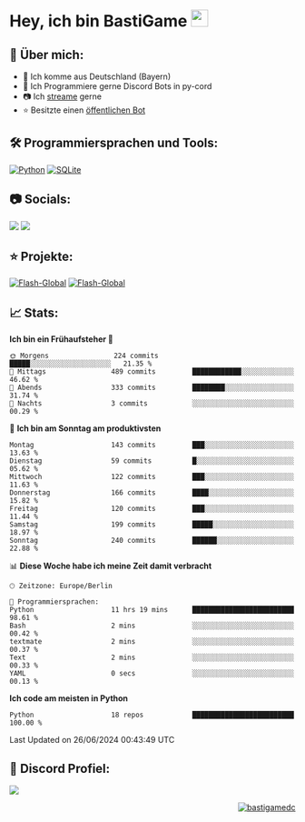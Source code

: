 # Hey, ich bin BastiGame <img src="https://raw.githubusercontent.com/MartinHeinz/MartinHeinz/master/wave.gif" width="30px">

## 📌 Über mich:
- 📍 Ich komme aus Deutschland (Bayern)
- 📝 Ich Programmiere gerne Discord Bots in py-cord
- 📷 Ich [streame](https://twitch.tv/bastigametv) gerne
- ⭐ Besitzte einen [öffentlichen Bot](https://discord.com/api/oauth2/authorize?client_id=1169681232532099112&permissions=430302428277&scope=bot%20applications.commands)

## 🛠️ Programmiersprachen und Tools:
[![Python](https://img.shields.io/badge/python-3670A0?style=for-the-badge&logo=python&logoColor=ffdd54)](https://github.com/Pycord-Development/pycord)
[![SQLite](https://img.shields.io/badge/sqlite-%2307405e.svg?style=for-the-badge&logo=sqlite&logoColor=white)](https://github.com/sqlite/sqlite)


## 📷 Socials:  
[![](https://img.shields.io/badge/Discord-5865F2?logo=discord&logoColor=white&style=for-the-badge)]([https://discord.com/users/203208036053942272](https://discord.gg/Pnw5vEjRZ5))
[![](https://img.shields.io/twitch/status/silbergecko_tv?style=for-the-badge&logo=twitch&logoColor=white&color=purple)](https://twitch.tv/bastigametv)

## ⭐ Projekte:
[![Flash-Global](https://img.shields.io/badge/Flash_Global-00A966?style=for-the-badge&logo=wechat&logoColor=white)](https://discord.com/api/oauth2/authorize?client_id=1169681232532099112&permissions=430302428277&scope=bot%20applications.commands)
[![Flash-Global](https://img.shields.io/badge/FlashBot-00A966?style=for-the-badge&logo=wechat&logoColor=white)](https://discord.com/api/oauth2/authorize?client_id=1111374314340626433&permissions=1497266007286&scope=bot%20applications.commands)

## 📈 Stats:
<!--START_SECTION:waka-->
**Ich bin ein Frühaufsteher 🐤** 

```text
🌞 Morgens                224 commits         █████░░░░░░░░░░░░░░░░░░░░   21.35 % 
🌆 Mittags                489 commits         ████████████░░░░░░░░░░░░░   46.62 % 
🌃 Abends                 333 commits         ████████░░░░░░░░░░░░░░░░░   31.74 % 
🌙 Nachts                 3 commits           ░░░░░░░░░░░░░░░░░░░░░░░░░   00.29 % 
```
📅 **Ich bin am Sonntag am produktivsten** 

```text
Montag                   143 commits         ███░░░░░░░░░░░░░░░░░░░░░░   13.63 % 
Dienstag                 59 commits          █░░░░░░░░░░░░░░░░░░░░░░░░   05.62 % 
Mittwoch                 122 commits         ███░░░░░░░░░░░░░░░░░░░░░░   11.63 % 
Donnerstag               166 commits         ████░░░░░░░░░░░░░░░░░░░░░   15.82 % 
Freitag                  120 commits         ███░░░░░░░░░░░░░░░░░░░░░░   11.44 % 
Samstag                  199 commits         █████░░░░░░░░░░░░░░░░░░░░   18.97 % 
Sonntag                  240 commits         ██████░░░░░░░░░░░░░░░░░░░   22.88 % 
```


📊 **Diese Woche habe ich meine Zeit damit verbracht** 

```text
🕑︎ Zeitzone: Europe/Berlin

💬 Programmiersprachen: 
Python                   11 hrs 19 mins      █████████████████████████   98.61 % 
Bash                     2 mins              ░░░░░░░░░░░░░░░░░░░░░░░░░   00.42 % 
textmate                 2 mins              ░░░░░░░░░░░░░░░░░░░░░░░░░   00.37 % 
Text                     2 mins              ░░░░░░░░░░░░░░░░░░░░░░░░░   00.33 % 
YAML                     0 secs              ░░░░░░░░░░░░░░░░░░░░░░░░░   00.13 % 
```

**Ich code am meisten in Python** 

```text
Python                   18 repos            █████████████████████████   100.00 % 
```




 Last Updated on 26/06/2024 00:43:49 UTC
<!--END_SECTION:waka-->

## 🔎 Discord Profiel:
<a href="https://discord.com/users/1018150165489668227"><img src="https://lanyard.cnrad.dev/api/1018150165489668227"><p/>

<p align="right">
  <img align="center" src="https://komarev.com/ghpvc/?username=bastigamedc&label=Profile%20views&color=0e75b6&style=flat" alt="bastigamedc"/>
</p>
